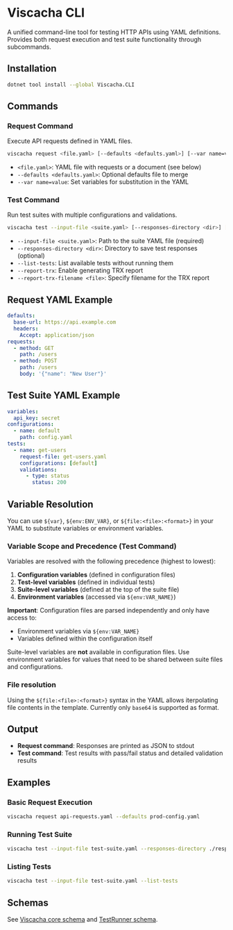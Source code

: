 # Viscacha CLI

A unified command-line tool for testing HTTP APIs using YAML definitions. Provides both request execution and test suite functionality through subcommands.

## Installation

```bash
dotnet tool install --global Viscacha.CLI
```

## Commands

### Request Command
Execute API requests defined in YAML files.

```bash
viscacha request <file.yaml> [--defaults <defaults.yaml>] [--var name=value ...]
```

- `<file.yaml>`: YAML file with requests or a document (see below)
- `--defaults <defaults.yaml>`: Optional defaults file to merge
- `--var name=value`: Set variables for substitution in the YAML

### Test Command  
Run test suites with multiple configurations and validations.

```bash
viscacha test --input-file <suite.yaml> [--responses-directory <dir>] [--list-tests] [--report-trx] [--report-trx-filename <file>]
```

- `--input-file <suite.yaml>`: Path to the suite YAML file (required)
- `--responses-directory <dir>`: Directory to save test responses (optional)
- `--list-tests`: List available tests without running them
- `--report-trx`: Enable generating TRX report
- `--report-trx-filename <file>`: Specify filename for the TRX report

## Request YAML Example
```yaml
defaults:
  base-url: https://api.example.com
  headers:
    Accept: application/json
requests:
  - method: GET
    path: /users
  - method: POST
    path: /users
    body: '{"name": "New User"}'
```

## Test Suite YAML Example
```yaml
variables:
  api_key: secret
configurations:
  - name: default
    path: config.yaml
tests:
  - name: get-users
    request-file: get-users.yaml
    configurations: [default]
    validations:
      - type: status
        status: 200
```

## Variable Resolution
You can use `${var}`, `${env:ENV_VAR}`, or `${file:<file>:<format>}` in your YAML to substitute variables or environment variables.

### Variable Scope and Precedence (Test Command)
Variables are resolved with the following precedence (highest to lowest):
1. **Configuration variables** (defined in configuration files)
2. **Test-level variables** (defined in individual tests)
3. **Suite-level variables** (defined at the top of the suite file)
4. **Environment variables** (accessed via `${env:VAR_NAME}`)

**Important**: Configuration files are parsed independently and only have access to:
- Environment variables via `${env:VAR_NAME}`
- Variables defined within the configuration itself

Suite-level variables are **not** available in configuration files. Use environment variables for values that need to be shared between suite files and configurations.

### File resolution
Using the `${file:<file>:<format>}` syntax in the YAML allows iterpolating file contents in the template. Currently only `base64` is supported as format.

## Output
- **Request command**: Responses are printed as JSON to stdout
- **Test command**: Test results with pass/fail status and detailed validation results

## Examples

### Basic Request Execution
```bash
viscacha request api-requests.yaml --defaults prod-config.yaml
```

### Running Test Suite
```bash
viscacha test --input-file test-suite.yaml --responses-directory ./responses
```

### Listing Tests
```bash
viscacha test --input-file test-suite.yaml --list-tests
```

## Schemas
See [Viscacha core schema](./schema/requests.tsp) and [TestRunner schema](./schema/suite.tsp).
